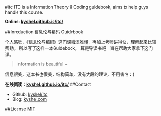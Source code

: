 #itc
ITC is a Information Theory & Coding guidebook, aims to help guys handle this course.

**Online: [kyshel.github.io/itc/](https://kyshel.github.io/itc/)**

##Inroduction
信息论与编码 Guidebook

个人感觉，《信息论与编码》这门课晦涩难懂，再加上老师讲得快，理解起来比较费劲。
所以写了这样一本Guidebook， 算是导读书吧，旨在帮助大家拿下这门课。

>Information is beautiful ~ 

信息很美，这本书也很美，结构简单，没有大段的理论，不用害怕：)

**在线阅读：[kyshel.github.io/itc/](https://kyshel.github.io/itc/)**
##Contact
* Github: [kyshel/itc](https://github.com/kyshel/itc)
* Blog: [kyshel.com](http://kyshel.com)


##License
[MIT](https://opensource.org/licenses/MIT)
